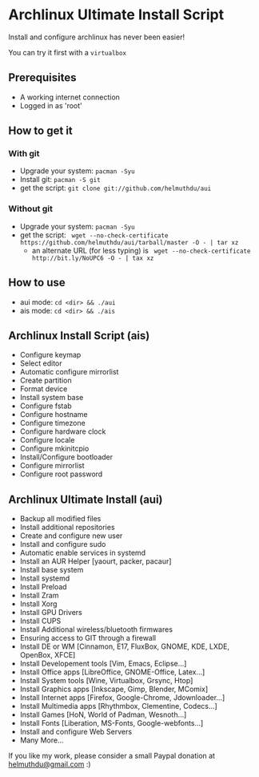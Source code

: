 # Archlinux Ultimate Install Script

Install and configure archlinux has never been easier!

You can try it first with a `virtualbox`

## Prerequisites

- A working internet connection
- Logged in as 'root'

## How to get it
### With git
- Upgrade your system: `pacman -Syu`
- Install git: `pacman -S git`
- get the script: `git clone git://github.com/helmuthdu/aui`

### Without git
- Upgrade your system: `pacman -Syu`
- get the script: ` wget --no-check-certificate https://github.com/helmuthdu/aui/tarball/master -O - | tar xz`
    - an alternate URL (for less typing) is ` wget --no-check-certificate http://bit.ly/NoUPC6 -O - | tax xz`

## How to use
- aui mode: `cd <dir> && ./aui`
- ais mode: `cd <dir> && ./ais`

## Archlinux Install Script (ais)
- Configure keymap
- Select editor
- Automatic configure mirrorlist
- Create partition
- Format device
- Install system base
- Configure fstab
- Configure hostname
- Configure timezone
- Configure hardware clock
- Configure locale
- Configure mkinitcpio
- Install/Configure bootloader
- Configure mirrorlist
- Configure root password

## Archlinux Ultimate Install (aui)
- Backup all modified files
- Install additional repositories
- Create and configure new user
- Install and configure sudo
- Automatic enable services in systemd
- Install an AUR Helper [yaourt, packer, pacaur]
- Install base system
- Install systemd
- Install Preload
- Install Zram
- Install Xorg
- Install GPU Drivers
- Install CUPS
- Install Additional wireless/bluetooth firmwares
- Ensuring access to GIT through a firewall
- Install DE or WM [Cinnamon, E17, FluxBox, GNOME, KDE, LXDE, OpenBox, XFCE]
- Install Developement tools [Vim, Emacs, Eclipse...]
- Install Office apps [LibreOffice, GNOME-Office, Latex...]
- Install System tools [Wine, Virtualbox, Grsync, Htop]
- Install Graphics apps [Inkscape, Gimp, Blender, MComix]
- Install Internet apps [Firefox, Google-Chrome, Jdownloader...]
- Install Multimedia apps [Rhythmbox, Clementine, Codecs...]
- Install Games [HoN, World of Padman, Wesnoth...]
- Install Fonts [Liberation, MS-Fonts, Google-webfonts...]
- Install and configure Web Servers
- Many More...

If you like my work, please consider a small Paypal donation at helmuthdu@gmail.com :)
